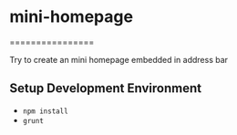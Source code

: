 # mini-homepage
================

Try to create an mini homepage embedded in address bar

## Setup Development Environment
- `npm install`
- `grunt`

